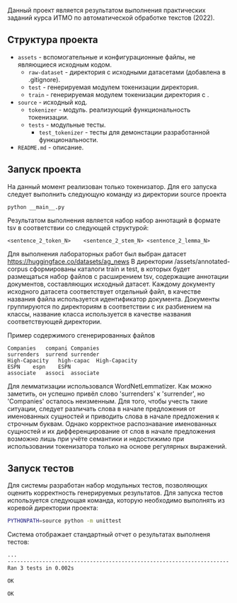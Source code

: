 Данный проект является результатом выполнения практических заданий курса ИТМО по автоматической обработке текстов (2022).

## Структура проекта

* `assets` - вспомогательные и конфигурационные файлы, не являющиеся исходным кодом.
    * `raw-dataset` - директория с исходными датасетами (добавлена в .gitignore).
    * `test` - генерируемая модулем токенизации директория.
    * `train` - генерируемая модулем токенизации директория c .
* `source` - исходный код.
    * `tokenizer` - модуль. реализующий функциональность токенизации.
    * `tests` - модульные тесты.
      * `test_tokenizer` - тесты для демонстации разработанной функциональности.
* `README.md` - описание.

## Запуск проекта

На данный момент реализован только токенизатор. Для его запуска следует выполнить следующую команду из директории source проекта
```
python __main__.py
```
Результатом выполнения является набор набор аннотаций в формате tsv в соответствии со следующей структурой:
```
<sentence_2_token_N>    <sentence_2_stem_N> <sentence_2_lemma_N>
```
Для выполнения лабораторных работ был выбран датасет https://huggingface.co/datasets/ag_news
В директории /assets/annotated-corpus сформированы каталоги train и test, в которых будет размещаться набор файлов с расширением tsv, содержащие аннотации документов, составляющих исходный датасет. 
Каждому документу исходного датасета соответствует отдельный файл, в качестве названия файла используется идентификатор документа. Документы группируются по директориям в соответствии с их разбиением на классы, название класса используется в качестве названия соответствующей директории.

Пример содержимого сгенерированных файлов
```
Companies	compani	Companies
surrenders	surrend	surrender
High-Capacity	high-capac	High-Capacity
ESPN	espn	ESPN
associate	associ	associate
```
Для лемматизации использовался WordNetLemmatizer. Как можно заметить, он успешно привёл слово 'surrenders' к 'surrender', но 'Companies' осталось неизменным. 
Для того, чтобы учесть такие ситуации, следует различать слова в начале предложения от именованных сущностей и приводить слова в начале предложения к строчным буквам. Однако корректное распознавание именованных сущностей и их дифференцирование от слов в начале предложения возможно лишь при учёте семантики и недостижимо при использовании токенизатора только на основе регулярных выражений.

## Запуск тестов

Для системы разработан набор модульных тестов, позволяющих оценить корректность генерируемых результатов. Для запуска тестов используется следующая команда, которую необходимо выполнять из коревой директории проекта:

```sh
PYTHONPATH=source python -m unittest
```

Система отображает стандартный отчет о результатах выполненя тестов:

```sh
...
----------------------------------------------------------------------
Ran 3 tests in 0.002s

OK

OK
```